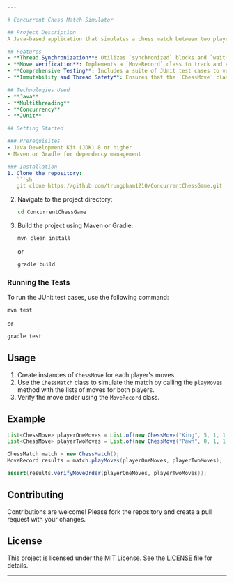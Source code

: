 ```yaml
---

# Concurrent Chess Match Simulator

## Project Description
A Java-based application that simulates a chess match between two players using multithreading. The application ensures synchronized moves between players, providing a realistic and efficient simulation of a chess game.

## Features
- **Thread Synchronization**: Utilizes `synchronized` blocks and `wait()`/`notify()` methods to coordinate the moves of two players, ensuring that each player waits for the other to make a move before proceeding.
- **Move Verification**: Implements a `MoveRecord` class to track and verify the order of moves, ensuring the integrity of the game.
- **Comprehensive Testing**: Includes a suite of JUnit test cases to validate the functionality of the application under various scenarios, from single moves to complex sequences of moves.
- **Immutability and Thread Safety**: Ensures that the `ChessMove` class is immutable, providing thread-safe operations and preventing unintended modifications.

## Technologies Used
- **Java**
- **Multithreading**
- **Concurrency**
- **JUnit**

## Getting Started

### Prerequisites
- Java Development Kit (JDK) 8 or higher
- Maven or Gradle for dependency management

### Installation
1. Clone the repository:
   ```sh
   git clone https://github.com/trungpham1210/ConcurrentChessGame.git
   ```
2. Navigate to the project directory:
   ```sh
   cd ConcurrentChessGame
   ```
3. Build the project using Maven or Gradle:
   ```sh
   mvn clean install
   ```
   or
   ```sh
   gradle build
   ```

### Running the Tests
To run the JUnit test cases, use the following command:
```sh
mvn test
```
or
```sh
gradle test
```

## Usage
1. Create instances of `ChessMove` for each player's moves.
2. Use the `ChessMatch` class to simulate the match by calling the `playMoves` method with the lists of moves for both players.
3. Verify the move order using the `MoveRecord` class.

## Example
```java
List<ChessMove> playerOneMoves = List.of(new ChessMove("King", 5, 1, 1, 2));
List<ChessMove> playerTwoMoves = List.of(new ChessMove("Pawn", 0, 1, 1, 3));

ChessMatch match = new ChessMatch();
MoveRecord results = match.playMoves(playerOneMoves, playerTwoMoves);

assert(results.verifyMoveOrder(playerOneMoves, playerTwoMoves));
```

## Contributing
Contributions are welcome! Please fork the repository and create a pull request with your changes.

## License
This project is licensed under the MIT License. See the [LICENSE](LICENSE) file for details.

---
```

